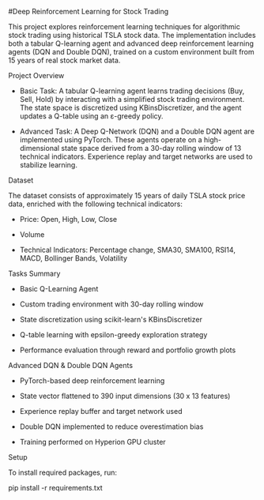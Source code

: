 #Deep Reinforcement Learning for Stock Trading

This project explores reinforcement learning techniques for algorithmic stock trading using historical TSLA stock data. The implementation includes both a tabular Q-learning agent and advanced deep reinforcement learning agents (DQN and Double DQN), trained on a custom environment built from 15 years of real stock market data.

Project Overview

- Basic Task: A tabular Q-learning agent learns trading decisions (Buy, Sell, Hold) by interacting with a simplified stock trading environment. The state space is discretized using KBinsDiscretizer, and the agent updates a Q-table using an ε-greedy policy.

- Advanced Task: A Deep Q-Network (DQN) and a Double DQN agent are implemented using PyTorch. These agents operate on a high-dimensional state space derived from a 30-day rolling window of 13 technical indicators. Experience replay and target networks are used to stabilize learning.

Dataset

The dataset consists of approximately 15 years of daily TSLA stock price data, enriched with the following technical indicators:

- Price: Open, High, Low, Close

- Volume

- Technical Indicators: Percentage change, SMA30, SMA100, RSI14, MACD, Bollinger Bands, Volatility

Tasks Summary

- Basic Q-Learning Agent

- Custom trading environment with 30-day rolling window

- State discretization using scikit-learn's KBinsDiscretizer

- Q-table learning with epsilon-greedy exploration strategy

- Performance evaluation through reward and portfolio growth plots

Advanced DQN & Double DQN Agents

- PyTorch-based deep reinforcement learning

- State vector flattened to 390 input dimensions (30 x 13 features)

- Experience replay buffer and target network used

- Double DQN implemented to reduce overestimation bias

- Training performed on Hyperion GPU cluster

Setup

To install required packages, run:

pip install -r requirements.txt

